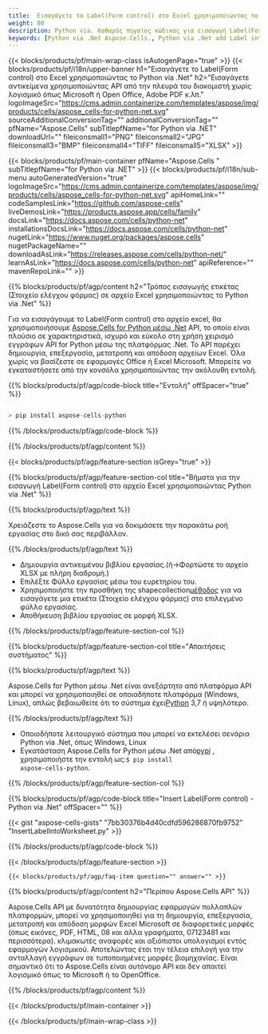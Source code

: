 ```yaml
---
title:  Εισαγάγετε το Label(Form control) στο Excel χρησιμοποιώντας το Python via .Net
weight: 80
description: Python via. Καθαρός πηγαίος κώδικας για εισαγωγή Label(Form control) στο Excel.
keywords: [Python via .Net Aspose.Cells., Python via .Net add Label into Excel., Python via .Net insert Label into Excel., Python via .Net create Label in Excel]
---
```

{{< blocks/products/pf/main-wrap-class isAutogenPage="true" >}}
{{< blocks/products/pf/i18n/upper-banner h1="Εισαγάγετε το Label(Form control) στο Excel χρησιμοποιώντας το Python via .Net" h2="Εισαγάγετε αντικείμενα χρησιμοποιώντας API από την πλευρά του διακομιστή χωρίς λογισμικό όπως Microsoft ή Open Office, Adobe PDF κ.λπ." logoImageSrc="https://cms.admin.containerize.com/templates/aspose/img/products/cells/aspose_cells-for-python-net.svg" sourceAdditionalConversionTag="" additionalConversionTag="" pfName="Aspose.Cells" subTitlepfName="for Python via .NET" downloadUrl="" fileiconsmall1="PNG" fileiconsmall2="JPG" fileiconsmall3="BMP" fileiconsmall4="TIFF" fileiconsmall5="XLSX" >}}

{{< blocks/products/pf/main-container pfName="Aspose.Cells " subTitlepfName="for Python via .NET" >}}
{{< blocks/products/pf/i18n/sub-menu autoGeneratedVersion="true" logoImageSrc="https://cms.admin.containerize.com/templates/aspose/img/products/cells/aspose_cells-for-python-net.svg" apiHomeLink="" codeSamplesLink="https://github.com/aspose-cells" liveDemosLink="https://products.aspose.app/cells/family" docsLink="https://docs.aspose.com/cells/python-net" installationsDocsLink="https://docs.aspose.com/cells/python-net" nugetLink="https://www.nuget.org/packages/aspose.cells" nugetPackageName="" downloadAsLink="https://releases.aspose.com/cells/python-net/" learnAsLink="https://docs.aspose.com/cells/python-net" apiReference="" mavenRepoLink="" >}}

{{% blocks/products/pf/agp/content h2="Τρόπος εισαγωγής ετικέτας (Στοιχείο ελέγχου φόρμας) σε αρχείο Excel χρησιμοποιώντας το Python via .Net" %}}

 Για να εισαγάγουμε το Label(Form control) στο αρχείο excel, θα χρησιμοποιήσουμε
 [Aspose.Cells for Python μέσω .Net](https://pypi.org/project/aspose-cells-python/) 
 API, το οποίο είναι πλούσιο σε χαρακτηριστικά, ισχυρό και εύκολο στη χρήση χειρισμό εγγράφων API for Python μέσω της πλατφόρμας .Net. Το API παρέχει δημιουργία, επεξεργασία, μετατροπή και απόδοση αρχείων Excel. Όλα χωρίς να βασίζεστε σε εφαρμογές Office ή Excel Microsoft. Μπορείτε να εγκαταστήσετε από την κονσόλα χρησιμοποιώντας την ακόλουθη εντολή.

{{% blocks/products/pf/agp/code-block title="Εντολή" offSpacer="true" %}}

```cs

> pip install aspose-cells-python

```

{{% /blocks/products/pf/agp/code-block %}}

{{% /blocks/products/pf/agp/content %}}

{{< blocks/products/pf/agp/feature-section isGrey="true" >}}

{{% blocks/products/pf/agp/feature-section-col title="Βήματα για την εισαγωγή Label(Form control) στο αρχείο Excel χρησιμοποιώντας Python via .Net" %}}

{{% blocks/products/pf/agp/text %}}

Χρειάζεστε το Aspose.Cells για να δοκιμάσετε την παρακάτω ροή εργασίας στο δικό σας περιβάλλον.

{{% /blocks/products/pf/agp/text %}}

+ Δημιουργία αντικειμένου βιβλίου εργασίας.(ή->Φορτώστε το αρχείο XLSX με πλήρη διαδρομή.)
+ Επιλέξτε Φύλλο εργασίας μέσω του ευρετηρίου του.
 + Χρησιμοποιήστε την προσθήκη της shapecollection[μέθοδος](https://reference.aspose.com/cells/python-net/aspose.cells.drawing/shapecollection/add_label/#int-int-int-int-int-int) για να εισαγάγετε μια ετικέτα (Στοιχείο ελέγχου φόρμας) στο επιλεγμένο φύλλο εργασίας.
+ Αποθήκευση βιβλίου εργασίας σε μορφή XLSX.

{{% /blocks/products/pf/agp/feature-section-col %}}

{{% blocks/products/pf/agp/feature-section-col title="Απαιτήσεις συστήματος" %}}

{{% blocks/products/pf/agp/text %}}

 Aspose.Cells for Python μέσω .Net είναι ανεξάρτητο από πλατφόρμα API και μπορεί να χρησιμοποιηθεί σε οποιαδήποτε πλατφόρμα (Windows, Linux), απλώς βεβαιωθείτε ότι το σύστημα έχει[Python](https://www.python.org/downloads/) 3,7 ή υψηλότερο.
 
{{% /blocks/products/pf/agp/text %}}

-  Οποιοδήποτε λειτουργικό σύστημα που μπορεί να εκτελέσει σενάρια Python via .Net, όπως Windows, Linux
-  Εγκατάσταση Aspose.Cells for Python μέσω .Net από<a href="https://pypi.org/project/aspose-cells-python/">pypi</a> , χρησιμοποιήστε την εντολή ως:<code>$ pip install aspose-cells-python</code>.

{{% /blocks/products/pf/agp/feature-section-col %}}

{{% blocks/products/pf/agp/code-block title="Insert Label(Form control) - Python via .Net" offSpacer="" %}}

{{< gist "aspose-cells-gists" "7bb30376b4d40cdfd596286870fb9752" "InsertLabelIntoWorksheet.py" >}}

{{% /blocks/products/pf/agp/code-block %}}

{{< /blocks/products/pf/agp/feature-section >}}

    {{< blocks/products/pf/agp/faq-item question="" answer="" >}}
 

<!-- aboutfile Starts -->

{{% blocks/products/pf/agp/content h2="Περίπου Aspose.Cells API" %}}

Aspose.Cells API με δυνατότητα δημιουργίας εφαρμογών πολλαπλών πλατφορμών, μπορεί να χρησιμοποιηθεί για τη δημιουργία, επεξεργασία, μετατροπή και απόδοση μορφών Excel Microsoft σε διαφορετικές μορφές (όπως εικόνες, PDF, HTML, 08 και άλλα γραφήματα, 07123481 και περισσότερα). κλιμακωτές αναφορές και αξιόπιστοι υπολογισμοί εντός εφαρμογών λογισμικού. Αποτελώντας έτσι την τέλεια επιλογή για την ανταλλαγή εγγράφων σε τυποποιημένες μορφές βιομηχανίας. Είναι σημαντικό ότι το Aspose.Cells είναι αυτόνομο API και δεν απαιτεί λογισμικό όπως το Microsoft ή το OpenOffice.

{{% /blocks/products/pf/agp/content %}}



<!-- aboutfile Ends -->
<!--
{{< blocks/products/pf/agp/other-supported-section title="Other Supported Splitting Formats" subTitle="Using C#, One can also split large file into chunks of many other file formats including." >}}

{{< blocks/products/pf/agp/other-supported-section-item href="https://products.aspose.com/cells/net/splitter/ods/" name="ODS" description="OpenDocument Spreadsheet File" >}}
{{< blocks/products/pf/agp/other-supported-section-item href="https://products.aspose.com/cells/net/splitter/xls/" name="XLS" description="Excel Binary Format" >}}
{{< blocks/products/pf/agp/other-supported-section-item href="https://products.aspose.com/cells/net/splitter/xlsb/" name="XLSB" description="Binary Excel Workbook File" >}}
{{< blocks/products/pf/agp/other-supported-section-item href="https://products.aspose.com/cells/net/splitter/xlsm/" name="XLSM" description="Spreadsheet File" >}}

{{< /blocks/products/pf/agp/other-supported-section >}}

-->

{{< /blocks/products/pf/main-container >}}
    
{{< /blocks/products/pf/main-wrap-class >}}
